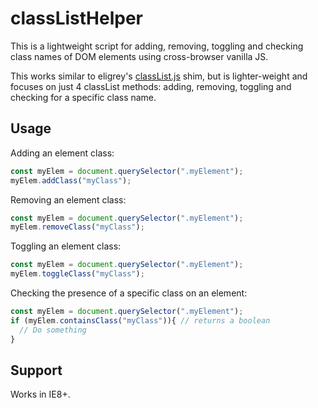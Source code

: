# classListHelper
This is a lightweight script for adding, removing, toggling and checking class names of DOM elements using cross-browser vanilla JS. 

This works similar to eligrey's [classList.js](https://github.com/eligrey/classList.js) shim, but is lighter-weight and focuses on just 4 classList methods: adding, removing, toggling and checking for a specific class name.

## Usage

Adding an element class:

```javascript
const myElem = document.querySelector(".myElement");
myElem.addClass("myClass");
```

Removing an element class:

```javascript
const myElem = document.querySelector(".myElement");
myElem.removeClass("myClass");
```

Toggling an element class:

```javascript
const myElem = document.querySelector(".myElement");
myElem.toggleClass("myClass");
```

Checking the presence of a specific class on an element:

```javascript
const myElem = document.querySelector(".myElement");
if (myElem.containsClass("myClass")){ // returns a boolean
  // Do something
}
```

## Support

Works in IE8+.

